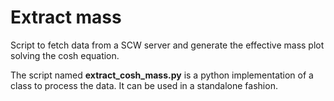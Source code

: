 # Extract mass

Script to fetch data from a SCW server and generate the effective mass plot
solving the cosh equation.

The script named **extract_cosh_mass.py** is a python implementation of a class
to process the data. It can be used in a standalone fashion.

